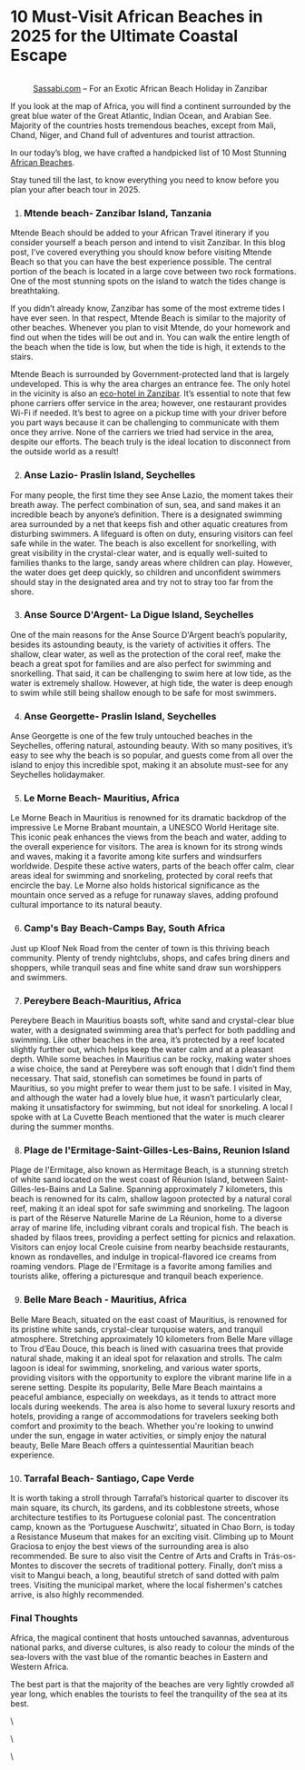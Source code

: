 # 10 Must-Visit African Beaches in 2025 for the Ultimate Coastal Escape

<figure><img src="https://lh7-rt.googleusercontent.com/docsz/AD_4nXcCGAai0k-POcDrng8FsODWS-dMjQJusRviVZ9X4JcYoKQU-m49VMVdJJnxWDgcrGyWCowEgdDaHkvUDffaYipBnvlcEwJSd-h1P4uF2jdEo95Hkrkpsts1SeoZ1_-lgTIdd6Kpiw?key=SNUB2sFvSr2DS0QkX13vh2UE" alt=""><figcaption><p><a href="https://www.sassabi.com/destinations/#zanzibar">Sassabi.com</a> – For an Exotic African Beach Holiday in Zanzibar</p></figcaption></figure>

If you look at the map of Africa, you will find a continent surrounded by the great blue water of the Great Atlantic, Indian Ocean, and Arabian See. Majority of the countries hosts tremendous beaches, except from Mali, Chand, Niger, and Chand full of adventures and tourist attraction.

In our today’s blog, we have crafted a handpicked list of 10 Most Stunning [African Beaches](https://www.sassabi.com/extensions/tanzania-zanzibar-holiday/).

Stay tuned till the last, to know everything you need to know before you plan your after beach tour in 2025.

1. ### Mtende beach- Zanzibar Island, Tanzania

Mtende Beach should be added to your African Travel itinerary if you consider yourself a beach person and intend to visit Zanzibar. In this blog post, I’ve covered everything you should know before visiting Mtende Beach so that you can have the best experience possible. The central portion of the beach is located in a large cove between two rock formations. One of the most stunning spots on the island to watch the tides change is breathtaking.

If you didn’t already know, Zanzibar has some of the most extreme tides I have ever seen. In that respect, Mtende Beach is similar to the majority of other beaches. Whenever you plan to visit Mtende, do your homework and find out when the tides will be out and in. You can walk the entire length of the beach when the tide is low, but when the tide is high, it extends to the stairs.

Mtende Beach is surrounded by Government-protected land that is largely undeveloped. This is why the area charges an entrance fee. The only hotel in the vicinity is also an [eco-hotel in Zanzibar](https://www.sassabi.com/camps-lodges-2/). It’s essential to note that few phone carriers offer service in the area; however, one restaurant provides Wi-Fi if needed. It’s best to agree on a pickup time with your driver before you part ways because it can be challenging to communicate with them once they arrive. None of the carriers we tried had service in the area, despite our efforts. The beach truly is the ideal location to disconnect from the outside world as a result!

2. ### Anse Lazio- Praslin Island, Seychelles

For many people, the first time they see Anse Lazio, the moment takes their breath away. The perfect combination of sun, sea, and sand makes it an incredible beach by anyone’s definition. There is a designated swimming area surrounded by a net that keeps fish and other aquatic creatures from disturbing swimmers. A lifeguard is often on duty, ensuring visitors can feel safe while in the water. The beach is also excellent for snorkelling, with great visibility in the crystal-clear water, and is equally well-suited to families thanks to the large, sandy areas where children can play. However, the water does get deep quickly, so children and unconfident swimmers should stay in the designated area and try not to stray too far from the shore.

3. ### Anse Source D'Argent- La Digue Island, Seychelles

One of the main reasons for the Anse Source D'Argent beach’s popularity, besides its astounding beauty, is the variety of activities it offers. The shallow, clear water, as well as the protection of the coral reef, make the beach a great spot for families and are also perfect for swimming and snorkelling. That said, it can be challenging to swim here at low tide, as the water is extremely shallow. However, at high tide, the water is deep enough to swim while still being shallow enough to be safe for most swimmers.

4. ### Anse Georgette- Praslin Island, Seychelles

Anse Georgette is one of the few truly untouched beaches in the Seychelles, offering natural, astounding beauty. With so many positives, it’s easy to see why the beach is so popular, and guests come from all over the island to enjoy this incredible spot, making it an absolute must-see for any Seychelles holidaymaker.

5. ### Le Morne Beach- Mauritius, Africa

Le Morne Beach in Mauritius is renowned for its dramatic backdrop of the impressive Le Morne Brabant mountain, a UNESCO World Heritage site. This iconic peak enhances the views from the beach and water, adding to the overall experience for visitors. The area is known for its strong winds and waves, making it a favorite among kite surfers and windsurfers worldwide. Despite these active waters, parts of the beach offer calm, clear areas ideal for swimming and snorkeling, protected by coral reefs that encircle the bay. Le Morne also holds historical significance as the mountain once served as a refuge for runaway slaves, adding profound cultural importance to its natural beauty.

6. ### Camp's Bay Beach-Camps Bay, South Africa

Just up Kloof Nek Road from the center of town is this thriving beach community. Plenty of trendy nightclubs, shops, and cafes bring diners and shoppers, while tranquil seas and fine white sand draw sun worshippers and swimmers.

7. ### Pereybere Beach-Mauritius, Africa

Pereybere Beach in Mauritius boasts soft, white sand and crystal-clear blue water, with a designated swimming area that’s perfect for both paddling and swimming. Like other beaches in the area, it’s protected by a reef located slightly further out, which helps keep the water calm and at a pleasant depth. While some beaches in Mauritius can be rocky, making water shoes a wise choice, the sand at Pereybere was soft enough that I didn’t find them necessary. That said, stonefish can sometimes be found in parts of Mauritius, so you might prefer to wear them just to be safe. I visited in May, and although the water had a lovely blue hue, it wasn’t particularly clear, making it unsatisfactory for swimming, but not ideal for snorkeling. A local I spoke with at La Cuvette Beach mentioned that the water is much clearer during the summer months.

8. ### Plage de l'Ermitage-Saint-Gilles-Les-Bains, Reunion Island

Plage de l'Ermitage, also known as Hermitage Beach, is a stunning stretch of white sand located on the west coast of Réunion Island, between Saint-Gilles-les-Bains and La Saline. Spanning approximately 7 kilometers, this beach is renowned for its calm, shallow lagoon protected by a natural coral reef, making it an ideal spot for safe swimming and snorkeling. The lagoon is part of the Réserve Naturelle Marine de La Réunion, home to a diverse array of marine life, including vibrant corals and tropical fish. The beach is shaded by filaos trees, providing a perfect setting for picnics and relaxation. Visitors can enjoy local Creole cuisine from nearby beachside restaurants, known as rondavelles, and indulge in tropical-flavored ice creams from roaming vendors. Plage de l'Ermitage is a favorite among families and tourists alike, offering a picturesque and tranquil beach experience.

9. ### Belle Mare Beach - Mauritius, Africa

Belle Mare Beach, situated on the east coast of Mauritius, is renowned for its pristine white sands, crystal-clear turquoise waters, and tranquil atmosphere. Stretching approximately 10 kilometers from Belle Mare village to Trou d’Eau Douce, this beach is lined with casuarina trees that provide natural shade, making it an ideal spot for relaxation and strolls. The calm lagoon is ideal for swimming, snorkeling, and various water sports, providing visitors with the opportunity to explore the vibrant marine life in a serene setting. Despite its popularity, Belle Mare Beach maintains a peaceful ambiance, especially on weekdays, as it tends to attract more locals during weekends. The area is also home to several luxury resorts and hotels, providing a range of accommodations for travelers seeking both comfort and proximity to the beach. Whether you're looking to unwind under the sun, engage in water activities, or simply enjoy the natural beauty, Belle Mare Beach offers a quintessential Mauritian beach experience.

10. ### Tarrafal Beach- Santiago, Cape Verde

It is worth taking a stroll through Tarrafal’s historical quarter to discover its main square, its church, its gardens, and its cobblestone streets, whose architecture testifies to its Portuguese colonial past. The concentration camp, known as the ‘Portuguese Auschwitz’, situated in Chao Born, is today a Resistance Museum that makes for an exciting visit. Climbing up to Mount Graciosa to enjoy the best views of the surrounding area is also recommended. Be sure to also visit the Centre of Arts and Crafts in Trás-os-Montes to discover the secrets of traditional pottery. Finally, don’t miss a visit to Mangui beach, a long, beautiful stretch of sand dotted with palm trees. Visiting the municipal market, where the local fishermen's catches arrive, is also highly recommended.

### Final Thoughts

Africa, the magical continent that hosts untouched savannas, adventurous national parks, and diverse cultures, is also ready to colour the minds of the sea-lovers with the vast blue of the romantic beaches in Eastern and Western Africa.

The best part is that the majority of the beaches are very lightly crowded all year long, which enables the tourists to feel the tranquility of the sea at its best.

\


\


\
